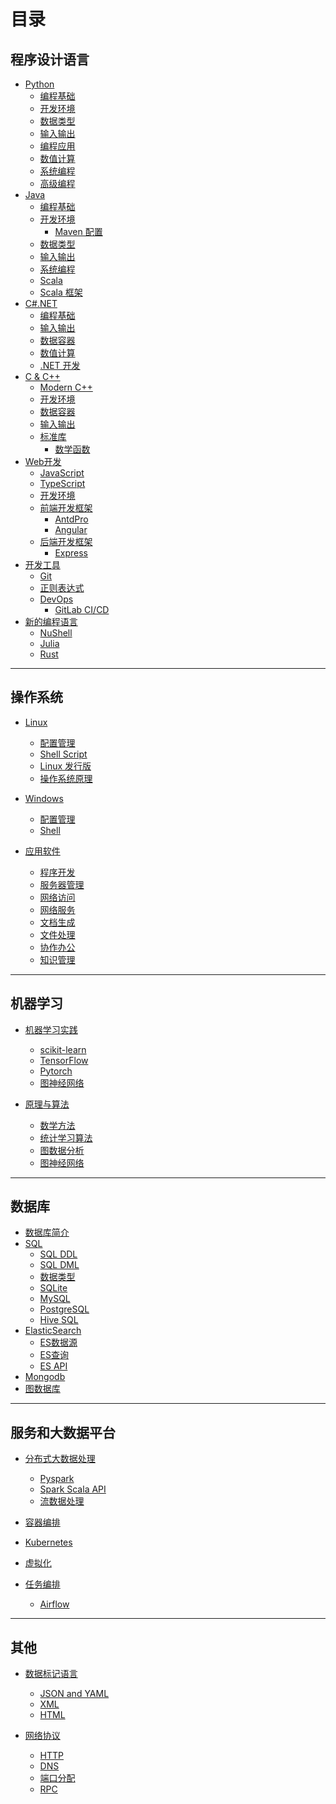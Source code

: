 # 目录

## 程序设计语言

- [Python](./Python/Python编程基础.md)
  - [编程基础](./Python/Python编程基础.md)
  - [开发环境](./Python/Python开发环境.md)
  - [数据类型](./Python/Python数据类型.md)
  - [输入输出](./Python/Python输入输出.md)
  - [编程应用](./Python/Python编程应用.md)
  - [数值计算](./Python/Python数值计算.md)
  - [系统编程](./Python/Python系统编程.md)
  - [高级编程](./Python/Python高级编程.md)
- [Java](./Java/JAVA编程基础.md)
  - [编程基础](./Java/JAVA编程基础.md)
  - [开发环境](./Java/Java开发环境.md)
    - [Maven 配置](./Java/Maven%20POM.md)
  - [数据类型](./Java/JAVA数据类型.md)
  - [输入输出](./Java/JAVA输入输出.md)
  - [系统编程](./Java/JAVA系统编程.md)
  <!-- [Java编程应用] -->
  <!-- [Java高级编程] -->
  - [Scala](./Java/Scala.md)
  - [Scala 框架](./Java/ScalaFrameworks.md)
- [C#.NET](./CSharp.NET/CSharp编程基础.md)
  - [编程基础](./CSharp.NET/CSharp编程基础.md)
  - [输入输出](./CSharp.NET/CSharp输入输出.md)
  - [数据容器](./CSharp.NET/CSharp数据容器.md)
  - [数值计算](./CSharp.NET/CSharp数值计算.md)
  - [.NET 开发](./CSharp.NET/dotnet开发.md)
- [C & C++](./CC++/Modern%20C++.md)
  - [Modern C++](./CC++/Modern%20C++.md)
  - [开发环境](./CC++/C++开发环境.md)
  - [数据容器](./CC++/C++容器.md)
  - [输入输出](./CC++/输入输出.md)
  - [标准库](./CC++/标准库函数.md)
    - [数学函数](./CC++/数学函数.md)
- [Web开发]()
  - [JavaScript](./JavaScript/JavaScript.md)
  - [TypeScript](./JavaScript/TypeScript.md)
  - [开发环境](./JavaScript/JavaScript开发环境.md)
  - [前端开发框架]()
    - [AntdPro](./JavaScript/AntdPro.md)
    - [Angular](./JavaScript/Angular.md)
  - [后端开发框架]()
    - [Express](./JavaScript/Express.md)
- [开发工具]()
  - [Git](./开发环境/git.md)
  - [正则表达式](./笔记/正则表达式.md)
  - [DevOps]()
    - [GitLab CI/CD](./开发环境/gitlab-cicd.md)
- [新的编程语言]()
  - [NuShell](./NewLang/Nushell.md)
  - [Julia](./NewLang/Julia/Julia%20Language.md)
  - [Rust](./NewLang/Rust/rust.md)
  <!-- [Go] -->

---

## 操作系统

- [Linux](./Linux/Linux配置和管理.md)
  - [配置管理](./Linux/Linux配置和管理.md)
  - [Shell Script](./Linux/Linux-Shell.md)
  - [Linux 发行版](./Linux/Linux发行版.md)
  - [操作系统原理](./Linux/操作系统原理.md)
  <!-- [Unix环境高级编程] -->
  <!-- [操作系统接口] -->
- [Windows](Windows/Windows配置管理.md)
  - [配置管理](./Windows/Windows配置管理.md)
  - [Shell](./Windows/Windows%20Shell.md)
  <!-- - [应用软件](./Windows/Windows%20Applications.md) -->

- [应用软件]()
  - [程序开发](./应用软件/程序开发软件.md)
  - [服务器管理](./应用软件/服务器管理软件.md)
  - [网络访问](./应用软件/网络访问软件.md)
  - [网络服务](./应用软件/网络服务软件.md)
  - [文档生成](./应用软件/文档生成软件.md)
  - [文件处理](./应用软件/文件处理软件.md)
  - [协作办公](./应用软件/协作办公软件.md)
  - [知识管理](./应用软件/知识管理软件.md)
  <!-- - [多媒体编辑](./应用软件/多媒体编辑软件.md) -->

---

## 机器学习

- [机器学习实践](./机器学习/机器学习实践.md)

  - [scikit-learn](./机器学习/ScikitLearn.md)
  - [TensorFlow](./机器学习/TensorFlow.md)
  - [Pytorch](./机器学习/Pytorch.md)
  - [图神经网络](./机器学习/图神经网络.md)

- [原理与算法](./机器学习/机器学习算法.md)
  - [数学方法](./机器学习/机器学习的数学基础.md)
  - [统计学习算法](./机器学习/统计学习算法.md)
  - [图数据分析](./机器学习/图数据分析.md)
  - [图神经网络](./机器学习/图神经网络.md)

---

## 数据库

- [数据库简介](./数据库/数据库简介.md)
- [SQL](./数据库/SQL语法.md)
  - [SQL DDL](./数据库/SQL%20DDL.md)
  - [SQL DML](./数据库/SQL%20DML.md)
  - [数据类型](./数据库/SQL数据类型.md)
  - [SQLite](./数据库/sqlite.md)
  - [MySQL](./数据库/MySQL.md)
  - [PostgreSQL](./数据库/PostgreSQL.md)
  - [Hive SQL](./数据库/HiveSQL.md)
- [ElasticSearch](./数据库/Elasticsearch.md)
  - [ES数据源](./数据库/Elasticsearch数据源.md)
  - [ES查询](./数据库/Elasticsearch查询.md)
  - [ES API](./数据库/ElasticsearchAPI.md)
- [Mongodb](./数据库/Mongodb.md)
- [图数据库](./数据库/GraphDatabase.md)

---

## 服务和大数据平台

- [分布式大数据处理](./服务器/分布式大数据处理.md)
  <!-- - [CDH6 安装教程](./服务器/CDH6大数据集群离线安装.md) -->
  - [Pyspark](./服务器/Spark%20Python%20API.md)
  - [Spark Scala API](./服务器/Spark%20Scala%20API.md)
  - [流数据处理](./服务器/流数据处理.md)

- [容器编排](./服务器/容器编排.md)
- [Kubernetes](./服务器/Kubernetes.md)
- [虚拟化](./服务器/虚拟化.md)
- [任务编排]()
  - [Airflow](./服务器/Airflow.md)

---

## 其他

- [数据标记语言]()

  - [JSON and YAML](./数据交换语言/JSON%20and%20YAML.md)
  - [XML](./数据交换语言/XML.md)
  - [HTML](./数据交换语言/HTML.md)

- [网络协议]()
  - [HTTP](./Protocols/http.md)
  - [DNS](./Protocols/DNS.md)
  - [端口分配](./Protocols/Internet%20Protocol.md)
  - [RPC](./Protocols/RPC.md)
